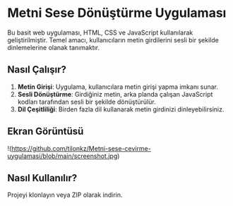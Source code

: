 # Metni Sese Dönüştürme Uygulaması

Bu basit web uygulaması, HTML, CSS ve JavaScript kullanılarak geliştirilmiştir. Temel amacı, kullanıcıların metin girdilerini sesli bir şekilde dinlemelerine olanak tanımaktır.

## Nasıl Çalışır?

1. **Metin Girişi**: Uygulama, kullanıcılara metin girişi yapma imkanı sunar.
2. **Sesli Dönüştürme**: Girdiğiniz metin, arka planda çalışan JavaScript kodları tarafından sesli bir şekilde dönüştürülür.
3. **Dil Çeşitliliği**: Birden fazla dil kullanarak metin girdinizi dinleyebilirsiniz.

## Ekran Görüntüsü
!(https://github.com/tilonkz/Metni-sese-cevirme-uygulamasi/blob/main/screenshot.jpg)

## Nasıl Kullanılır?

Projeyi klonlayın veya ZIP olarak indirin.

